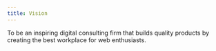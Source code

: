 ```yaml
---
title: Vision
---
```


To be an inspiring digital consulting firm that builds quality products by creating the best
workplace for web enthusiasts.
